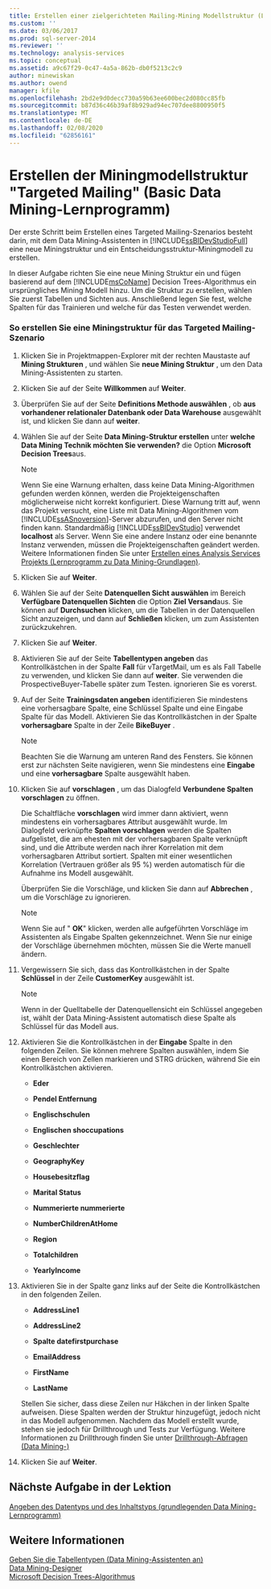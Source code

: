 ```yaml
---
title: Erstellen einer zielgerichteten Mailing-Mining Modellstruktur (Lernprogramm zu Data Mining-Grundlagen) | Microsoft-Dokumentation
ms.custom: ''
ms.date: 03/06/2017
ms.prod: sql-server-2014
ms.reviewer: ''
ms.technology: analysis-services
ms.topic: conceptual
ms.assetid: a9c67f29-0c47-4a5a-862b-db0f5213c2c9
author: minewiskan
ms.author: owend
manager: kfile
ms.openlocfilehash: 2bd2e9d0decc730a59b63ee600bec2d080cc85fb
ms.sourcegitcommit: b87d36c46b39af8b929ad94ec707dee8800950f5
ms.translationtype: MT
ms.contentlocale: de-DE
ms.lasthandoff: 02/08/2020
ms.locfileid: "62856161"
---
```

# <a name="creating-a-targeted-mailing-mining-model-structure-basic-data-mining-tutorial"></a>Erstellen der Miningmodellstruktur "Targeted Mailing" (Basic Data Mining-Lernprogramm)
  Der erste Schritt beim Erstellen eines Targeted Mailing-Szenarios besteht darin, mit dem Data Mining-Assistenten in [!INCLUDE[ssBIDevStudioFull](../includes/ssbidevstudiofull-md.md)] eine neue Miningstruktur und ein Entscheidungsstruktur-Miningmodell zu erstellen.  
  
 In dieser Aufgabe richten Sie eine neue Mining Struktur ein und fügen basierend auf dem [!INCLUDE[msCoName](../includes/msconame-md.md)] Decision Trees-Algorithmus ein ursprüngliches Mining Modell hinzu. Um die Struktur zu erstellen, wählen Sie zuerst Tabellen und Sichten aus. Anschließend legen Sie fest, welche Spalten für das Trainieren und welche für das Testen verwendet werden.  
  
### <a name="to-create-a-mining-structure-for-the-targeted-mailing-scenario"></a>So erstellen Sie eine Miningstruktur für das Targeted Mailing-Szenario  
  
1.  Klicken Sie in Projektmappen-Explorer mit der rechten Maustaste auf **Mining Strukturen** , und wählen Sie **neue Mining Struktur** , um den Data Mining-Assistenten zu starten.  
  
2.  Klicken Sie auf der Seite **Willkommen** auf **Weiter**.  
  
3.  Überprüfen Sie auf der Seite **Definitions Methode auswählen** , ob **aus vorhandener relationaler Datenbank oder Data Warehouse** ausgewählt ist, und klicken Sie dann auf **weiter**.  
  
4.  Wählen Sie auf der Seite **Data Mining-Struktur erstellen** unter **welche Data Mining Technik möchten Sie verwenden?** die Option **Microsoft Decision Trees**aus.  
  
    > [!NOTE]  
    >  Wenn Sie eine Warnung erhalten, dass keine Data Mining-Algorithmen gefunden werden können, werden die Projekteigenschaften möglicherweise nicht korrekt konfiguriert. Diese Warnung tritt auf, wenn das Projekt versucht, eine Liste mit Data Mining-Algorithmen vom [!INCLUDE[ssASnoversion](../includes/ssasnoversion-md.md)]-Server abzurufen, und den Server nicht finden kann. Standardmäßig [!INCLUDE[ssBIDevStudio](../includes/ssbidevstudio-md.md)] verwendet **localhost** als Server. Wenn Sie eine andere Instanz oder eine benannte Instanz verwenden, müssen die Projekteigenschaften geändert werden. Weitere Informationen finden Sie unter [Erstellen eines Analysis Services Projekts &#40;Lernprogramm zu Data Mining-Grundlagen&#41;](../../2014/tutorials/creating-an-analysis-services-project-basic-data-mining-tutorial.md).  
  
5.  Klicken Sie auf **Weiter**.  
  
6.  Wählen Sie auf der Seite **Datenquellen Sicht auswählen** im Bereich **Verfügbare Datenquellen Sichten** die Option **Ziel Versand**aus. Sie können auf **Durchsuchen** klicken, um die Tabellen in der Datenquellen Sicht anzuzeigen, und dann auf **Schließen** klicken, um zum Assistenten zurückzukehren.  
  
7.  Klicken Sie auf **Weiter**.  
  
8.  Aktivieren Sie auf der Seite **Tabellentypen angeben** das Kontrollkästchen in der Spalte **Fall** für vTargetMail, um es als Fall Tabelle zu verwenden, und klicken Sie dann auf **weiter**. Sie verwenden die ProspectiveBuyer-Tabelle später zum Testen. ignorieren Sie es vorerst.  
  
9. Auf der Seite **Trainingsdaten angeben** identifizieren Sie mindestens eine vorhersagbare Spalte, eine Schlüssel Spalte und eine Eingabe Spalte für das Modell. Aktivieren Sie das Kontrollkästchen in der Spalte **vorhersagbare** Spalte in der Zeile **BikeBuyer** .  
  
    > [!NOTE]  
    >  Beachten Sie die Warnung am unteren Rand des Fensters. Sie können erst zur nächsten Seite navigieren, wenn Sie mindestens eine **Eingabe** und eine **vorhersagbare** Spalte ausgewählt haben.  
  
10. Klicken Sie auf **vorschlagen** , um das Dialogfeld **Verbundene Spalten vorschlagen** zu öffnen.  
  
     Die Schaltfläche **vorschlagen** wird immer dann aktiviert, wenn mindestens ein vorhersagbares Attribut ausgewählt wurde. Im Dialogfeld verknüpfte **Spalten vorschlagen** werden die Spalten aufgelistet, die am ehesten mit der vorhersagbaren Spalte verknüpft sind, und die Attribute werden nach ihrer Korrelation mit dem vorhersagbaren Attribut sortiert. Spalten mit einer wesentlichen Korrelation (Vertrauen größer als 95 %) werden automatisch für die Aufnahme ins Modell ausgewählt.  
  
     Überprüfen Sie die Vorschläge, und klicken Sie dann auf **Abbrechen** , um die Vorschläge zu ignorieren.  
  
    > [!NOTE]  
    >  Wenn Sie auf " **OK**" klicken, werden alle aufgeführten Vorschläge im Assistenten als Eingabe Spalten gekennzeichnet. Wenn Sie nur einige der Vorschläge übernehmen möchten, müssen Sie die Werte manuell ändern.  
  
11. Vergewissern Sie sich, dass das Kontrollkästchen in der Spalte **Schlüssel** in der Zeile **CustomerKey** ausgewählt ist.  
  
    > [!NOTE]  
    >  Wenn in der Quelltabelle der Datenquellensicht ein Schlüssel angegeben ist, wählt der Data Mining-Assistent automatisch diese Spalte als Schlüssel für das Modell aus.  
  
12. Aktivieren Sie die Kontrollkästchen in der **Eingabe** Spalte in den folgenden Zeilen. Sie können mehrere Spalten auswählen, indem Sie einen Bereich von Zellen markieren und STRG drücken, während Sie ein Kontrollkästchen aktivieren.  
  
    -   **Eder**  
  
    -   **Pendel Entfernung**  
  
    -   **Englischschulen**  
  
    -   **Englischen shoccupations**  
  
    -   **Geschlechter**  
  
    -   **GeographyKey**  
  
    -   **Housebesitzflag**  
  
    -   **Marital Status**  
  
    -   **Nummerierte nummerierte**  
  
    -   **NumberChildrenAtHome**  
  
    -   **Region**  
  
    -   **Totalchildren**  
  
    -   **YearlyIncome**  
  
13. Aktivieren Sie in der Spalte ganz links auf der Seite die Kontrollkästchen in den folgenden Zeilen.  
  
    -   **AddressLine1**  
  
    -   **AddressLine2**  
  
    -   **Spalte datefirstpurchase**  
  
    -   **EmailAddress**  
  
    -   **FirstName**  
  
    -   **LastName**  
  
     Stellen Sie sicher, dass diese Zeilen nur Häkchen in der linken Spalte aufweisen. Diese Spalten werden der Struktur hinzugefügt, jedoch nicht in das Modell aufgenommen. Nachdem das Modell erstellt wurde, stehen sie jedoch für Drillthrough und Tests zur Verfügung. Weitere Informationen zu Drillthrough finden Sie unter [Drillthrough-Abfragen &#40;Data Mining-&#41;](../../2014/analysis-services/data-mining/drillthrough-queries-data-mining.md)  
  
14. Klicken Sie auf **Weiter**.  
  
## <a name="next-task-in-lesson"></a>Nächste Aufgabe in der Lektion  
 [Angeben des Datentyps und des Inhaltstyps &#40;grundlegenden Data Mining-Lernprogramm&#41;](../../2014/tutorials/specifying-the-data-type-and-content-type-basic-data-mining-tutorial.md)  
  
## <a name="see-also"></a>Weitere Informationen  
 [Geben Sie die Tabellentypen &#40;Data Mining-Assistenten an&#41;](../../2014/analysis-services/specify-table-types-data-mining-wizard.md)   
 [Data Mining-Designer](../../2014/analysis-services/data-mining/data-mining-designer.md)   
 [Microsoft Decision Trees-Algorithmus](../../2014/analysis-services/data-mining/microsoft-decision-trees-algorithm.md)  
  
  
